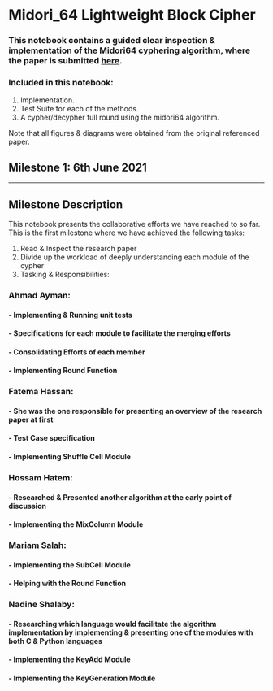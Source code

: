 # Midori_64 Lightweight Block Cipher

### This notebook contains a guided clear inspection & implementation of the Midori64 cyphering algorithm, where the paper is submitted [here](https://eprint.iacr.org/2015/1142.pdf).

### Included in this notebook:


1.   Implementation. 
2.   Test Suite for each of the methods. 
3.   A cypher/decypher full round using the midori64 algorithm. 

Note that all figures & diagrams were obtained from the original referenced paper. 

## Milestone 1: 6th June 2021

---

## Milestone Description
This notebook presents the collaborative efforts we have reached to so far. This is the first milestone where we have achieved the following tasks:

1.   Read & Inspect the research paper
2.   Divide up the workload of deeply understanding each module of the cypher
3.   Tasking & Responsibilities:
### Ahmad Ayman:
   #### - Implementing & Running unit tests
   #### - Specifications for each module to facilitate the merging efforts 
   #### - Consolidating Efforts of each member 
   #### - Implementing Round Function 
### Fatema Hassan:
   #### - She was the one responsible for presenting an overview of the research paper at first
   #### - Test Case specification 
   #### - Implementing Shuffle Cell Module
### Hossam Hatem:
   #### - Researched & Presented another algorithm at the early point of discussion 
   #### - Implementing the MixColumn Module
### Mariam Salah:
   #### - Implementing the SubCell Module
   #### - Helping with the Round Function
### Nadine Shalaby:
   #### - Researching which language would facilitate the algorithm implementation by implementing & presenting one of the modules with both C & Python languages
   #### - Implementing the KeyAdd Module
   #### - Implementing the KeyGeneration Module

